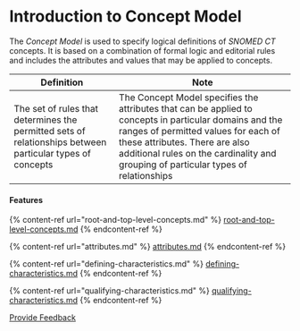 # Introduction to Concept Model

The _Concept Model_ is used to specify logical definitions of _SNOMED CT_ concepts. It is based on a combination of formal logic and editorial rules and includes the attributes and values that may be applied to concepts.

| Definition                                                                                                | Note                                                                                                                                                                                                                                                                   |
| --------------------------------------------------------------------------------------------------------- | ---------------------------------------------------------------------------------------------------------------------------------------------------------------------------------------------------------------------------------------------------------------------- |
| The set of rules that determines the permitted sets of relationships between particular types of concepts | The Concept Model specifies the attributes that can be applied to concepts in particular domains and the ranges of permitted values for each of these attributes. There are also additional rules on the cardinality and grouping of particular types of relationships |

#### Features

{% content-ref url="root-and-top-level-concepts.md" %}
[root-and-top-level-concepts.md](root-and-top-level-concepts.md)
{% endcontent-ref %}

{% content-ref url="attributes.md" %}
[attributes.md](attributes.md)
{% endcontent-ref %}

{% content-ref url="defining-characteristics.md" %}
[defining-characteristics.md](defining-characteristics.md)
{% endcontent-ref %}

{% content-ref url="qualifying-characteristics.md" %}
[qualifying-characteristics.md](qualifying-characteristics.md)
{% endcontent-ref %}






<a href="https://docs.google.com/forms/d/e/1FAIpQLScTmbZIf0UEQwYDkY27EEWBkaiYkHSbR0_9DmFrMLXoQLyL7Q/viewform?usp=pp_url&entry.1767247133=SCT+Editorial+Guide&entry.670899847=Introduction%20to%20Concept%20Model" class="button primary">Provide Feedback</a>
